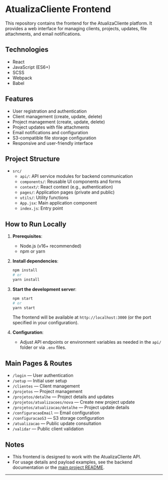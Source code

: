 # AtualizaCliente Frontend

This repository contains the frontend for the AtualizaCliente platform. It provides a web interface for managing clients, projects, updates, file attachments, and email notifications.

## Technologies

- React
- JavaScript (ES6+)
- SCSS
- Webpack
- Babel

## Features

- User registration and authentication
- Client management (create, update, delete)
- Project management (create, update, delete)
- Project updates with file attachments
- Email notifications and configuration
- S3-compatible file storage configuration
- Responsive and user-friendly interface

## Project Structure

- `src/`
  - `api/`: API service modules for backend communication
  - `components/`: Reusable UI components and forms
  - `context/`: React context (e.g., authentication)
  - `pages/`: Application pages (private and public)
  - `utils/`: Utility functions
  - `App.jsx`: Main application component
  - `index.js`: Entry point

## How to Run Locally

1. **Prerequisites**:
   - Node.js (v16+ recommended)
   - npm or yarn

2. **Install dependencies**:
   ```sh
   npm install
   # or
   yarn install
   ```

3. **Start the development server**:
   ```sh
   npm start
   # or
   yarn start
   ```
   The frontend will be available at `http://localhost:3000` (or the port specified in your configuration).

4. **Configuration**:
   - Adjust API endpoints or environment variables as needed in the `api/` folder or via `.env` files.

## Main Pages & Routes

- `/login` — User authentication
- `/setup` — Initial user setup
- `/clientes` — Client management
- `/projetos` — Project management
- `/projetos/detalhe` — Project details and updates
- `/projetos/atualizacoes/nova` — Create new project update
- `/projetos/atualizacao/detalhe` — Project update details
- `/configuracaoEmail` — Email configuration
- `/configuracaoS3` — S3 storage configuration
- `/atualizacao` — Public update consultation
- `/validar` — Public client validation

## Notes

- This frontend is designed to work with the AtualizaCliente API.
- For usage details and payload examples, see the backend documentation or the [main project README](https://github.com/ricardoponcio/atualizacliente).

---
